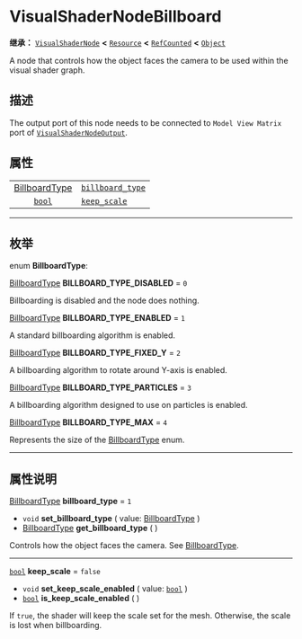 <!-- ⚠ 请勿编辑本文件 ⚠ -->
<!-- 本文档使用脚本从 WeDot 引擎源码仓库生成。 -->
<!-- 生成脚本：https://github.com/WeDot-Engine/WeDot/tree/4.3/doc/tools/make_md.py； -->
<!-- 原文件：https://github.com/WeDot-Engine/WeDot/tree/4.3/doc/classes/VisualShaderNodeBillboard.xml。 -->

<div id="_class_visualshadernodebillboard"></div>

# VisualShaderNodeBillboard

**继承：** [`VisualShaderNode`](class_visualshadernode.md) **<** [`Resource`](class_resource.md) **<** [`RefCounted`](class_refcounted.md) **<** [`Object`](class_object.md)

A node that controls how the object faces the camera to be used within the visual shader graph.

## 描述

The output port of this node needs to be connected to `Model View Matrix` port of [`VisualShaderNodeOutput`](class_visualshadernodeoutput.md).

## 属性

|||
|:-:|:--|
| [BillboardType](#enum_visualshadernodebillboard_billboardtype) | [`billboard_type`](class_visualshadernodebillboard.md#class_visualshadernodebillboard_property_billboard_type) | ``1``     |
| [`bool`](class_bool.md)                                        | [`keep_scale`](class_visualshadernodebillboard.md#class_visualshadernodebillboard_property_keep_scale)         | ``false`` |

<!-- rst-class:: classref-section-separator -->

---

## 枚举

<div id="_class_enum_visualshadernodebillboard_billboardtype"></div>

enum **BillboardType**: <div id="enum_visualshadernodebillboard_billboardtype"></div>

<div id="_class_visualshadernodebillboard_constant_billboard_type_disabled"></div>

[BillboardType](#enum_visualshadernodebillboard_billboardtype) **BILLBOARD_TYPE_DISABLED** = ``0``

Billboarding is disabled and the node does nothing.

<div id="_class_visualshadernodebillboard_constant_billboard_type_enabled"></div>

[BillboardType](#enum_visualshadernodebillboard_billboardtype) **BILLBOARD_TYPE_ENABLED** = ``1``

A standard billboarding algorithm is enabled.

<div id="_class_visualshadernodebillboard_constant_billboard_type_fixed_y"></div>

[BillboardType](#enum_visualshadernodebillboard_billboardtype) **BILLBOARD_TYPE_FIXED_Y** = ``2``

A billboarding algorithm to rotate around Y-axis is enabled.

<div id="_class_visualshadernodebillboard_constant_billboard_type_particles"></div>

[BillboardType](#enum_visualshadernodebillboard_billboardtype) **BILLBOARD_TYPE_PARTICLES** = ``3``

A billboarding algorithm designed to use on particles is enabled.

<div id="_class_visualshadernodebillboard_constant_billboard_type_max"></div>

[BillboardType](#enum_visualshadernodebillboard_billboardtype) **BILLBOARD_TYPE_MAX** = ``4``

Represents the size of the [BillboardType](#enum_visualshadernodebillboard_billboardtype) enum.

<!-- rst-class:: classref-section-separator -->

---

## 属性说明

<div id="_class_visualshadernodebillboard_property_billboard_type"></div>

[BillboardType](#enum_visualshadernodebillboard_billboardtype) **billboard_type** = ``1`` <div id="class_visualshadernodebillboard_property_billboard_type"></div>

- `void` **set_billboard_type** ( value: [BillboardType](#enum_visualshadernodebillboard_billboardtype) )
- [BillboardType](#enum_visualshadernodebillboard_billboardtype) **get_billboard_type** ( )

Controls how the object faces the camera. See [BillboardType](#enum_visualshadernodebillboard_billboardtype).

<!-- rst-class:: classref-item-separator -->

---

<div id="_class_visualshadernodebillboard_property_keep_scale"></div>

[`bool`](class_bool.md) **keep_scale** = ``false`` <div id="class_visualshadernodebillboard_property_keep_scale"></div>

- `void` **set_keep_scale_enabled** ( value: [`bool`](class_bool.md) )
- [`bool`](class_bool.md) **is_keep_scale_enabled** ( )

If `true`, the shader will keep the scale set for the mesh. Otherwise, the scale is lost when billboarding.

[^virtual]: 本方法通常需要用户覆盖才能生效。
[^const]: 本方法无副作用，不会修改该实例的任何成员变量。
[^vararg]: 本方法除了能接受在此处描述的参数外，还能够继续接受任意数量的参数。
[^constructor]: 本方法用于构造某个类型。
[^static]: 调用本方法无需实例，可直接使用类名进行调用。
[^operator]: 本方法描述的是使用本类型作为左操作数的有效运算符。
[^bitfield]: 这个值是由下列位标志构成位掩码的整数。
[^void]: 无返回值。
